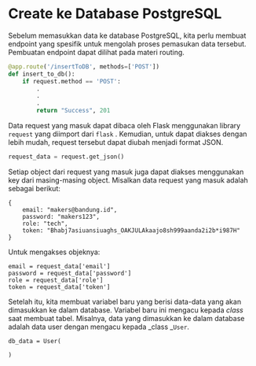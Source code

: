 # Create ke Database PostgreSQL

Sebelum memasukkan data ke database PostgreSQL, kita perlu membuat endpoint yang spesifik untuk mengolah proses pemasukan data tersebut. Pembuatan endpoint dapat dilihat pada materi routing.

```py
@app.route('/insertToDB', methods=['POST'])
def insert_to_db():
    if request.method == 'POST':
        .
        .
        .
        return "Success", 201
```

Data request yang masuk dapat dibaca oleh Flask menggunakan library `request` yang diimport dari `flask` . Kemudian, untuk dapat diakses dengan lebih mudah, request tersebut dapat diubah menjadi format JSON.

```py
request_data = request.get_json()
```

Setiap object dari request yang masuk juga dapat diakses menggunakan key dari masing-masing object. Misalkan data request yang masuk adalah sebagai berikut:

```
{
    email: "makers@bandung.id",
    password: "makers123",
    role: "tech",
    token: "Bhabj7asiuansiuaghs_OAKJULAkaajo8sh999aanda2i2b*i987H"
}
```

Untuk mengakses objeknya:

```
email = request_data['email']
password = request_data['password']
role = request_data['role']
token = request_data['token']
```

Setelah itu, kita membuat variabel baru yang berisi data-data yang akan dimasukkan ke dalam database. Variabel baru ini mengacu kepada _class_ saat membuat tabel. Misalnya, data yang dimasukkan ke dalam database adalah data user dengan mengacu kepada _class _`User`.

```
db_data = User(

)
```



